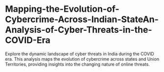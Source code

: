 # Mapping-the-Evolution-of-Cybercrime-Across-Indian-StateAn-Analysis-of-Cyber-Threats-in-the-COVID-Era
Explore the dynamic landscape of cyber threats in India during the COVID era. This analysis maps the evolution of cybercrime across states and Union Territories, providing insights into the changing nature of online threats.
